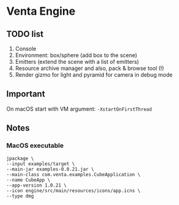 # Venta Engine
## TODO list
1. Console
2. Environment: box/sphere (add box to the scene)
3. Emitters (extend the scene with a list of emitters)
4. Resource archive manager and also, pack & browse tool (!)
5. Render gizmo for light and pyramid for camera in debug mode

## Important
On macOS start with VM argument: `-XstartOnFirstThread`

## Notes
### MacOS executable
```
jpackage \
--input examples/target \
--main-jar examples-0.0.21.jar \
--main-class com.venta.examples.CubeApplication \
--name CubeApp \
--app-version 1.0.21 \
--icon engine/src/main/resources/icons/app.icns \
--type dmg
```